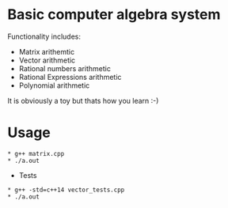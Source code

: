 # Basic computer algebra system
Functionality includes:
   - Matrix arithemtic
   - Vector arithmetic
   - Rational numbers arithmetic
   - Rational Expressions arithmetic
   - Polynomial arithmetic

It is obviously a toy but thats how you learn :-)

# Usage
```
* g++ matrix.cpp
* ./a.out
```

* Tests
```
* g++ -std=c++14 vector_tests.cpp
* ./a.out
```

